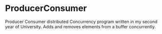# ProducerConsumer

Producer Consumer distributed Concurrency program written in my second year of University. Adds and removes elements from a buffer concurrently.
